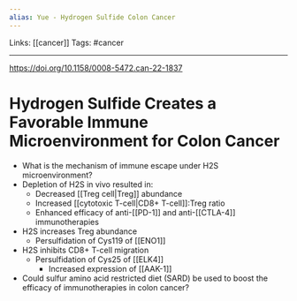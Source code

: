 ```yaml
---
alias: Yue - Hydrogen Sulfide Colon Cancer
---
```


Links: [[cancer]]
Tags: #cancer 

---

https://doi.org/10.1158/0008-5472.can-22-1837

# Hydrogen Sulfide Creates a Favorable Immune Microenvironment for Colon Cancer

- What is the mechanism of immune escape under H2S microenvironment?
- Depletion of H2S in vivo resulted in:
	- Decreased [[Treg cell|Treg]] abundance
	- Increased [[cytotoxic T-cell|CD8+ T-cell]]:Treg ratio
	- Enhanced efficacy of anti-[[PD-1]] and anti-[[CTLA-4]] immunotherapies
- H2S increases Treg abundance
	- Persulfidation of Cys119 of [[ENO1]]
- H2S inhibits CD8+ T-cell migration
	- Persulfidation of Cys25 of [[ELK4]]
		- Increased expression of [[AAK-1]]
- Could sulfur amino acid restricted diet (SARD) be used to boost the efficacy of immunotherapies in colon cancer?